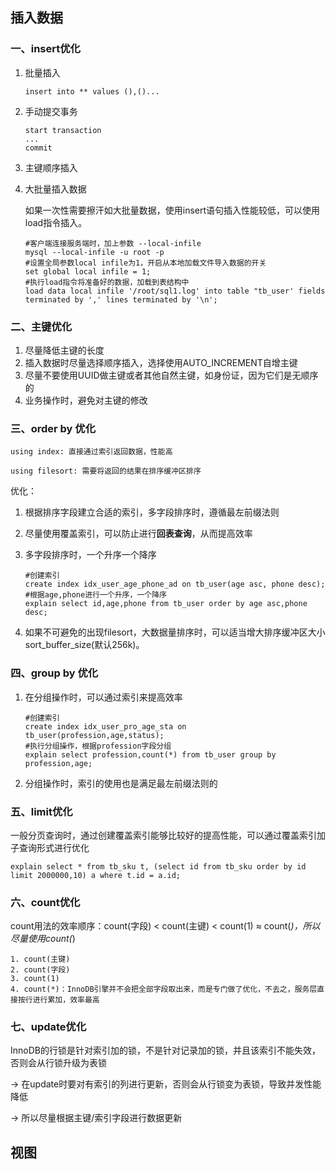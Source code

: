 ## 插入数据

### 一、insert优化

1. 批量插入

   ```mysql
   insert into ** values (),()...
   ```

2. 手动提交事务

   ```mysql
   start transaction
   ...
   commit
   ```

3. 主键顺序插入

4. 大批量插入数据

   如果一次性需要擦汗如大批量数据，使用insert语句插入性能较低，可以使用load指令插入。

   ```mysql
   #客户端连接服务端时，加上参数 --local-infile
   mysql --local-infile -u root -p
   #设置全局参数local infile为1，开启从本地加载文件导入数据的开关
   set global local infile = 1;
   #执行load指令将准备好的数据，加载到表结构中
   load data local infile '/root/sql1.log' into table "tb_user' fields terminated by ',' lines terminated by '\n';
   ```

### 二、主键优化

1. 尽量降低主键的长度
2. 插入数据时尽量选择顺序插入，选择使用AUTO_INCREMENT自增主键
3. 尽量不要使用UUID做主键或者其他自然主键，如身份证，因为它们是无顺序的
4. 业务操作时，避免对主键的修改

### 三、order by 优化

```
using index: 直接通过索引返回数据，性能高

using filesort: 需要将返回的结果在排序缓冲区排序
```

优化：

1. 根据排序字段建立合适的索引，多字段排序时，遵循最左前缀法则

2. 尽量使用覆盖索引，可以防止进行**回表查询**，从而提高效率

3. 多字段排序时，一个升序一个降序

   ```mysql
   #创建索引
   create index idx_user_age_phone_ad on tb_user(age asc, phone desc);
   #根据age,phone进行一个升序，一个降序
   explain select id,age,phone from tb_user order by age asc,phone desc;
   ```

   

4. 如果不可避免的出现filesort，大数据量排序时，可以适当增大排序缓冲区大小sort_buffer_size(默认256k)。

### 四、group by 优化

1. 在分组操作时，可以通过索引来提高效率

   ```mysql
   #创建索引
   create index idx_user_pro_age_sta on tb_user(profession,age,status);
   #执行分组操作，根据profession字段分组
   explain select profession,count(*) from tb_user group by profession,age; 
   ```

   

2. 分组操作时，索引的使用也是满足最左前缀法则的

### 五、limit优化

一般分页查询时，通过创建覆盖索引能够比较好的提高性能，可以通过覆盖索引加子查询形式进行优化

```mysql
explain select * from tb_sku t, (select id from tb_sku order by id limit 2000000,10) a where t.id = a.id;
```

### 六、count优化

count用法的效率顺序：count(字段) < count(主键) < count(1) ≈ count(*)，所以尽量使用count(*)

```
1. count(主键)
2. count(字段)
3. count(1)
4. count(*)：InnoDB引擎并不会把全部字段取出来，而是专门做了优化，不去之，服务层直接按行进行累加，效率最高
```

### 七、update优化

InnoDB的行锁是针对索引加的锁，不是针对记录加的锁，并且该索引不能失效，否则会从行锁升级为表锁

-> 在update时要对有索引的列进行更新，否则会从行锁变为表锁，导致并发性能降低

-> 所以尽量根据主键/索引字段进行数据更新

## 视图

